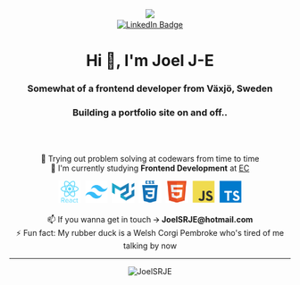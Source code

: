 <div id="header" align="center">
  <img src="https://media.giphy.com/media/v1.Y2lkPTc5MGI3NjExZTI1aHRlbmowd2VhZ2xrcXdrZTFza2lpamhtMmJmNTR0a2hyNmFycCZlcD12MV9pbnRlcm5hbF9naWZfYnlfaWQmY3Q9cw/Zebztgv7jmkoLe1DoY/giphy.webp" width="100"/>
</div>
<div id="badges" align="center">
  <a href="https://www.linkedin.com/in/joel-jensen-ericson-a77aa2295/?trk=opento_sprofile_goalscard">
    <img src="https://img.shields.io/badge/LinkedIn-blue?style=for-the-badge&logo=linkedin&logoColor=white" alt="LinkedIn Badge"/>
  </a>
</div>

<h1 align="center">Hi 👋,  I'm Joel J-E</h1> 
<h3 align="center">Somewhat of a frontend developer from Växjö, Sweden</h3>
<h3 align="center">Building a portfolio site on and off..</h3>
<br/>
<br/>



<div align="center">
  
  🔭 Trying out problem solving at codewars from time to time <br/>
  🌱 I'm currently studying **Frontend Development** at [EC](https://ecutbildning.se) 
 
<div align="center">
  <img src="https://github.com/devicons/devicon/blob/master/icons/react/react-original-wordmark.svg" title="React" alt="React" width="40" height="40"/>&nbsp;
  <img src="https://github.com/devicons/devicon/blob/master/icons/tailwindcss/tailwindcss-original.svg" title="Tailwind" alt="Tailwind" width="40" height="40"/>&nbsp;
  <img src="https://github.com/devicons/devicon/blob/master/icons/materialui/materialui-original.svg" title="Material UI" alt="Material UI" width="40" height="40"/>&nbsp;
  <img src="https://github.com/devicons/devicon/blob/master/icons/css3/css3-plain-wordmark.svg"  title="CSS3" alt="CSS" width="40" height="40"/>&nbsp;
  <img src="https://github.com/devicons/devicon/blob/master/icons/html5/html5-original.svg" title="HTML5" alt="HTML" width="40" height="40"/>&nbsp;
  <img src="https://github.com/devicons/devicon/blob/master/icons/javascript/javascript-original.svg" title="JavaScript" alt="JavaScript" width="40" height="40"/>&nbsp;
  <img src="https://github.com/devicons/devicon/blob/master/icons/typescript/typescript-plain.svg" title="TypeScript" alt="TypeScript" width="40" height="40" />
</div>
</div>


<br/>
<div align="center">
  📫 If you wanna get in touch 🡪 <Strong>JoelSRJE@hotmail.com</Strong>
  
  <br/>
  ⚡ Fun fact: My rubber duck is a Welsh Corgi Pembroke who's tired of me talking by now
</div>

---
<div align="center"><img src="https://streak-stats.demolab.com?user=JoelSRJE&theme=vue-dark" alt="JoelSRJE" /></div>

 
<!--
**JoelSRJE/JoelSRJE** is a ✨ _special_ ✨ repository because its `README.md` (this file) appears on your GitHub profile.

Here are some ideas to get you started:

- 🔭 I’m currently working on ...
- 🌱 I’m currently learning ...
- 👯 I’m looking to collaborate on ...
- 🤔 I’m looking for help with ...
- 💬 Ask me about ...
- 📫 How to reach me: ...
- 😄 Pronouns: ...
- ⚡ Fun fact: ...
-->
